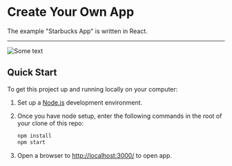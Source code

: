 # Create Your Own App

The example "Starbucks App" is written in React.

---

![Some text](https://github.com/tvvmvn/starbucks-app/blob/main/apps.png)

## Quick Start

To get this project up and running locally on your computer:

1. Set up a [Node.js](https://wiki.developer.mozilla.org/en-US/docs/Learn/Server-side/Express_Nodejs/development_environment) development environment.
2. Once you have node setup, enter the following commands in the root of your clone of this repo:

   ```bash
   npm install
   npm start  
   ```

3. Open a browser to <http://localhost:3000/> to open app.